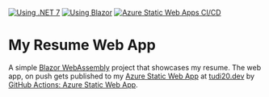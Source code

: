 [![Using .NET 7](https://img.shields.io/badge/.NET-7-informational)](https://dotnet.microsoft.com/en-us/download/dotnet/7.0)
[![Using Blazor](https://img.shields.io/badge/Framework-Blazor-informational)](https://dotnet.microsoft.com/en-us/apps/aspnet/web-apps/blazor)
[![Azure Static Web Apps CI/CD](https://github.com/Tudi20/ResumeApp/actions/workflows/azure-static-web-apps-white-sky-0c1a4fb03.yml/badge.svg)](https://github.com/Tudi20/Tudi20.github.io/actions/workflows/azure-static-web-apps-white-sky-0c1a4fb03.yml)
# My Resume Web App
A simple [Blazor WebAssembly](https://dotnet.microsoft.com/en-us/apps/aspnet/web-apps/blazor) project that showcases my resume. The web app, on push gets published to my [Azure Static Web App](https://learn.microsoft.com/en-us/azure/static-web-apps/overview) at [tudi20.dev](https://www.tudi20.dev) by [GitHub Actions: Azure Static Web App](https://github.com/Tudi20/Tudi20.github.io/actions/workflows/azure-static-web-apps-white-sky-0c1a4fb03.yml).
